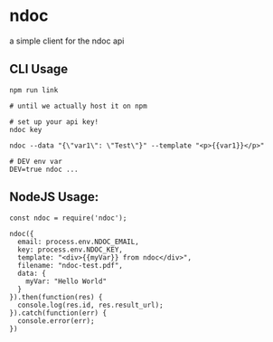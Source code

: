 # ndoc
a simple client for the ndoc api


CLI Usage
----

```
npm run link

# until we actually host it on npm
```

```
# set up your api key!
ndoc key

ndoc --data "{\"var1\": \"Test\"}" --template "<p>{{var1}}</p>"

# DEV env var
DEV=true ndoc ...
```


NodeJS Usage:
---

```JSX
const ndoc = require('ndoc');

ndoc({
  email: process.env.NDOC_EMAIL,
  key: process.env.NDOC_KEY,
  template: "<div>{{myVar}} from ndoc</div>",
  filename: "ndoc-test.pdf",
  data: {
    myVar: "Hello World"
  }
}).then(function(res) {
  console.log(res.id, res.result_url);
}).catch(function(err) {
  console.error(err);
})
```
